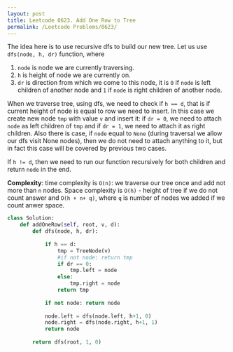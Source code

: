 ```yaml
---
layout: post
title: Leetcode 0623. Add One Row to Tree
permalink: /Leetcode Problems/0623/
---
```


The idea here is to use recursive dfs to build our new tree. Let us use `dfs(node, h, dr)` function, where

1. `node` is node we are currently traversing.
2. `h` is height of node we are currently on.
3. `dr` is direction from which we come to this node, it is `0` if `node` is left children of another node and `1` if `node` is right children of another node.

When we traverse tree, using dfs, we need to check if `h == d`, that is if current height of node is equal to row we need to insert. In this case we create new node `tmp` with value `v` and insert it: if `dr = 0`, we need to attach `node` as left children of `tmp` and if `dr = 1`, we need to attach it as right children. Also there is case, if `node` equal to `None` (during traversal we allow our dfs visit None nodes), then we do not need to attach anything to it, but in fact this case will be covered by previous two cases.

If `h != d`, then we need to run our function recursively for both children and return `node` in the end.

**Complexity**: time complexity is `O(n)`: we traverse our tree once and add not more than `n` nodes. Space complexity is `O(h)` - height of tree if we do not count answer and `O(h + n+ q)`, where `q` is number of nodes we added if we count anwer space.

```python
class Solution:
    def addOneRow(self, root, v, d):
        def dfs(node, h, dr):
            
            if h == d:
                tmp = TreeNode(v)
                #if not node: return tmp
                if dr == 0:
                    tmp.left = node
                else:
                    tmp.right = node
                return tmp
            
            if not node: return node
            
            node.left = dfs(node.left, h+1, 0)
            node.right = dfs(node.right, h+1, 1)
            return node
            
        return dfs(root, 1, 0)
```